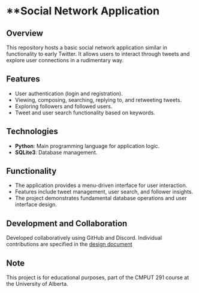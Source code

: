 # **Social Network Application

## **Overview**
This repository hosts a basic social network application similar in functionality to early Twitter. It allows users to interact through tweets and explore user connections in a rudimentary way.

## **Features**
- User authentication (login and registration).
- Viewing, composing, searching, replying to, and retweeting tweets.
- Exploring followers and followed users.
- Tweet and user search functionality based on keywords.

## **Technologies**
- **Python**: Main programming language for application logic.
- **SQLite3**: Database management.

## **Functionality**
- The application provides a menu-driven interface for user interaction.
- Features include tweet management, user search, and follower insights.
- The project demonstrates fundamental database operations and user interface design.

## **Development and Collaboration**
Developed collaboratively using GitHub and Discord. Individual contributions are specified in the [design document](https://github.com/djschroeder/DatabaseProjects/blob/main/SocialNetwork/CMPUT%20291%20Mini-Project%201%20Design%20Doc.pdf)

## **Note**
This project is for educational purposes, part of the CMPUT 291 course at the University of Alberta.
